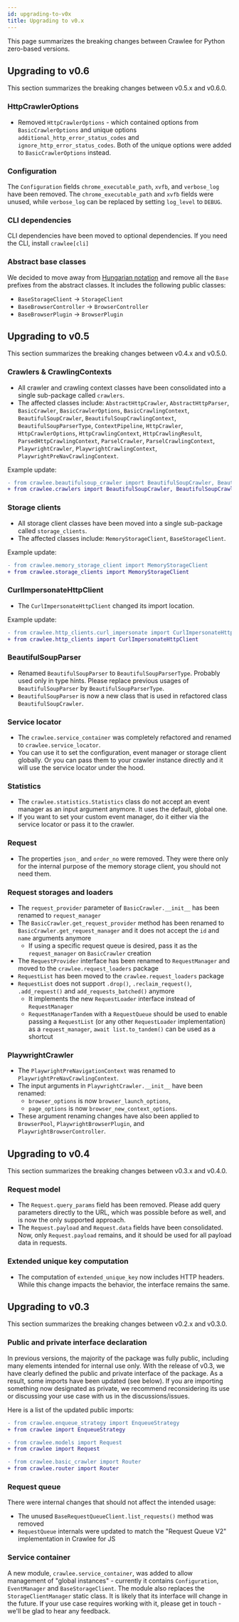 ```yaml
---
id: upgrading-to-v0x
title: Upgrading to v0.x
---
```


This page summarizes the breaking changes between Crawlee for Python zero-based versions.

## Upgrading to v0.6

This section summarizes the breaking changes between v0.5.x and v0.6.0.

### HttpCrawlerOptions

- Removed `HttpCrawlerOptions` - which contained options from `BasicCrawlerOptions` and unique options `additional_http_error_status_codes` and `ignore_http_error_status_codes`. Both of the unique options were added to `BasicCrawlerOptions` instead.

### Configuration

The `Configuration` fields `chrome_executable_path`, `xvfb`, and `verbose_log` have been removed. The `chrome_executable_path` and `xvfb` fields were unused, while `verbose_log` can be replaced by setting `log_level` to `DEBUG`.

### CLI dependencies

CLI dependencies have been moved to optional dependencies. If you need the CLI, install `crawlee[cli]`

### Abstract base classes

We decided to move away from [Hungarian notation](https://en.wikipedia.org/wiki/Hungarian_notation) and remove all the `Base` prefixes from the abstract classes. It includes the following public classes:
- `BaseStorageClient` -> `StorageClient`
- `BaseBrowserController` -> `BrowserController`
- `BaseBrowserPlugin` -> `BrowserPlugin`

## Upgrading to v0.5

This section summarizes the breaking changes between v0.4.x and v0.5.0.

### Crawlers & CrawlingContexts

- All crawler and crawling context classes have been consolidated into a single sub-package called `crawlers`.
- The affected classes include: `AbstractHttpCrawler`, `AbstractHttpParser`, `BasicCrawler`, `BasicCrawlerOptions`, `BasicCrawlingContext`, `BeautifulSoupCrawler`, `BeautifulSoupCrawlingContext`, `BeautifulSoupParserType`, `ContextPipeline`, `HttpCrawler`, `HttpCrawlerOptions`, `HttpCrawlingContext`, `HttpCrawlingResult`, `ParsedHttpCrawlingContext`, `ParselCrawler`, `ParselCrawlingContext`, `PlaywrightCrawler`, `PlaywrightCrawlingContext`, `PlaywrightPreNavCrawlingContext`.

Example update:
```diff
- from crawlee.beautifulsoup_crawler import BeautifulSoupCrawler, BeautifulSoupCrawlingContext
+ from crawlee.crawlers import BeautifulSoupCrawler, BeautifulSoupCrawlingContext
```

### Storage clients

- All storage client classes have been moved into a single sub-package called `storage_clients`.
- The affected classes include: `MemoryStorageClient`, `BaseStorageClient`.

Example update:
```diff
- from crawlee.memory_storage_client import MemoryStorageClient
+ from crawlee.storage_clients import MemoryStorageClient
```

### CurlImpersonateHttpClient

- The `CurlImpersonateHttpClient` changed its import location.

Example update:
```diff
- from crawlee.http_clients.curl_impersonate import CurlImpersonateHttpClient
+ from crawlee.http_clients import CurlImpersonateHttpClient
```

### BeautifulSoupParser

- Renamed `BeautifulSoupParser` to `BeautifulSoupParserType`. Probably used only in type hints. Please replace previous usages of `BeautifulSoupParser` by `BeautifulSoupParserType`.
- `BeautifulSoupParser` is now a new class that is used in refactored class `BeautifulSoupCrawler`.

### Service locator

- The `crawlee.service_container` was completely refactored and renamed to `crawlee.service_locator`.
- You can use it to set the configuration, event manager or storage client globally. Or you can pass them to your crawler instance directly and it will use the service locator under the hood.

### Statistics

- The `crawlee.statistics.Statistics` class do not accept an event manager as an input argument anymore. It uses the default, global one.
- If you want to set your custom event manager, do it either via the service locator or pass it to the crawler.

### Request

- The properties `json_` and `order_no` were removed. They were there only for the internal purpose of the memory storage client, you should not need them.

### Request storages and loaders

- The `request_provider` parameter of `BasicCrawler.__init__` has been renamed to `request_manager`
- The `BasicCrawler.get_request_provider` method has been renamed to `BasicCrawler.get_request_manager` and it does not accept the `id` and `name` arguments anymore
    - If using a specific request queue is desired, pass it as the `request_manager` on `BasicCrawler` creation
- The `RequestProvider` interface has been renamed to `RequestManager` and moved to the `crawlee.request_loaders` package
- `RequestList` has been moved to the `crawlee.request_loaders` package
- `RequestList` does not support `.drop()`, `.reclaim_request()`, `.add_request()` and `add_requests_batched()` anymore
    - It implements the new `RequestLoader` interface instead of `RequestManager`
    - `RequestManagerTandem` with a `RequestQueue` should be used to enable passing a `RequestList` (or any other `RequestLoader` implementation) as a `request_manager`, `await list.to_tandem()` can be used as a shortcut

### PlaywrightCrawler

- The `PlaywrightPreNavigationContext` was renamed to `PlaywrightPreNavCrawlingContext`.
- The input arguments in `PlaywrightCrawler.__init__` have been renamed:
    - `browser_options` is now `browser_launch_options`,
    - `page_options` is now `browser_new_context_options`.
- These argument renaming changes have also been applied to `BrowserPool`, `PlaywrightBrowserPlugin`, and `PlaywrightBrowserController`.

## Upgrading to v0.4

This section summarizes the breaking changes between v0.3.x and v0.4.0.

### Request model

- The `Request.query_params` field has been removed. Please add query parameters directly to the URL, which was possible before as well, and is now the only supported approach.
- The `Request.payload` and `Request.data` fields have been consolidated. Now, only `Request.payload` remains, and it should be used for all payload data in requests.

### Extended unique key computation

- The computation of `extended_unique_key` now includes HTTP headers. While this change impacts the behavior, the interface remains the same.

## Upgrading to v0.3

This section summarizes the breaking changes between v0.2.x and v0.3.0.

### Public and private interface declaration

In previous versions, the majority of the package was fully public, including many elements intended for internal use only. With the release of v0.3, we have clearly defined the public and private interface of the package. As a result, some imports have been updated (see below). If you are importing something now designated as private, we recommend reconsidering its use or discussing your use case with us in the discussions/issues.

Here is a list of the updated public imports:

```diff
- from crawlee.enqueue_strategy import EnqueueStrategy
+ from crawlee import EnqueueStrategy
```

```diff
- from crawlee.models import Request
+ from crawlee import Request
```

```diff
- from crawlee.basic_crawler import Router
+ from crawlee.router import Router
```

### Request queue

There were internal changes that should not affect the intended usage:

- The unused `BaseRequestQueueClient.list_requests()` method was removed
- `RequestQueue` internals were updated to match the "Request Queue V2" implementation in Crawlee for JS

### Service container

A new module, `crawlee.service_container`, was added to allow management of "global instances" - currently it contains `Configuration`, `EventManager` and `BaseStorageClient`. The module also replaces the `StorageClientManager` static class. It is likely that its interface will change in the future. If your use case requires working with it, please get in touch - we'll be glad to hear any feedback.

